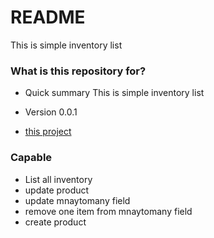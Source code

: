 # README #

This is simple inventory list

### What is this repository for? ###

* Quick summary
    This is simple inventory list
* Version
    0.0.1

* [this project](https://github.com/Alisher007/checklist)

### Capable ###

* List all inventory
* update product
* update mnaytomany field
* remove one item from mnaytomany field
* create product
